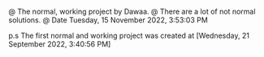 ######

@ The normal, working project by Dawaa.
@ There are a lot of not normal solutions.
@ Date Tuesday, 15 November 2022, 3:53:03 PM

p.s The first normal and working project was created at [Wednesday, 21 September 2022, 3:40:56 PM]

######
